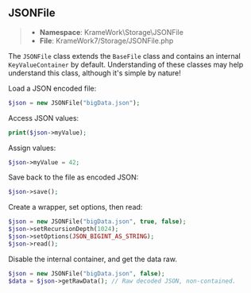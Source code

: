 ## JSONFile
>- **Namespace**: KrameWork\Storage\JSONFile
>- **File**: KrameWork7/Storage/JSONFile.php

The `JSONFile` class extends the `BaseFile` class and contains an internal `KeyValueContainer` by default.
Understanding of these classes may help understand this class, although it's simple by nature!

Load a JSON encoded file:
```php
$json = new JSONFile("bigData.json");
```
Access JSON values:
```php
print($json->myValue);
```
Assign values:
```php
$json->myValue = 42;
```
Save back to the file as encoded JSON:
```php
$json->save();
```
Create a wrapper, set options, then read:
```php
$json = new JSONFile("bigData.json", true, false);
$json->setRecursionDepth(1024);
$json->setOptions(JSON_BIGINT_AS_STRING);
$json->read();
```
Disable the internal container, and get the data raw.
```php
$json = new JSONFile("bigData.json", false);
$data = $json->getRawData(); // Raw decoded JSON, non-contained.
```
